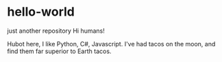 # hello-world
just another repository
Hi humans!

Hubot here, I like Python, C#, Javascript.
I've had tacos on the moon, and find them far superior to Earth tacos.
